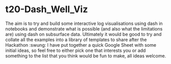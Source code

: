 # t20-Dash_Well_Viz
The aim is to try and build some interactive log visualisations using dash in notebooks and demonstrate what is possible (and also what the limitations are) using dash on subsurface data. Ultimately it would be good to try and collate all the examples into a library of templates to share after the Hackathon :swung: I have put together a quick Google Sheet with some initial ideas, so feel free to either pick one that interests you or add something to the list that you think would be fun to make, all ideas welcome.
